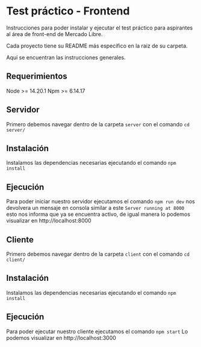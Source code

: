 # Test práctico - Frontend
Instrucciones para poder instalar y ejecutar el test práctico para aspirantes 
al área de front-end de Mercado Libre.

Cada proyecto tiene su README más específico en la raiz de su carpeta.

Aquí se encuentran las instrucciones generales.

## Requerimientos
  Node >= 14.20.1
  Npm >= 6.14.17

## Servidor
  Primero debemos navegar dentro de la carpeta `server` con el comando
  `cd server/`

  ## Instalación
  Instalamos las dependencias necesarias ejecutando el comando 
  `npm install`

  ## Ejecución 
  Para poder iniciar nuestro servidor ejecutamos el comando `npm run dev`
  nos devolvera un mensaje en consola  similar a este `Server running at 8000` 
  esto nos informa que ya se encuentra activo, de igual manera lo podemos 
  visualizar en http://localhost:8000


## Cliente 
  Primero debemos navegar dentro de la carpeta `client` con el comando
  `cd client/`

  ## Instalación
  Instalamos las dependencias necesarias ejecutando el comando 
  `npm install`

  ## Ejecución 
  Para poder ejecutar nuestro cliente ejecutamos el comando `npm start`
  Lo podemos visualizar en http://localhost:3000

